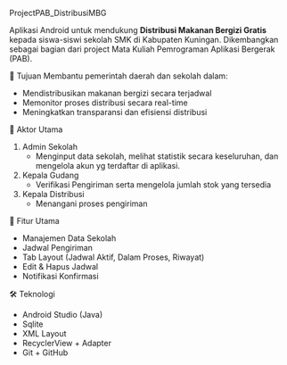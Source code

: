 ProjectPAB_DistribusiMBG

Aplikasi Android untuk mendukung **Distribusi Makanan Bergizi Gratis** kepada siswa-siswi sekolah SMK di Kabupaten Kuningan. Dikembangkan sebagai bagian dari project Mata Kuliah Pemrograman Aplikasi Bergerak (PAB).

🚀 Tujuan
Membantu pemerintah daerah dan sekolah dalam:
- Mendistribusikan makanan bergizi secara terjadwal
- Memonitor proses distribusi secara real-time
- Meningkatkan transparansi dan efisiensi distribusi

👤 Aktor Utama
1. Admin Sekolah
   - Menginput data sekolah, melihat statistik secara keseluruhan, dan mengelola akun yg terdaftar di aplikasi.  
2. Kepala Gudang
   - Verifikasi Pengiriman serta mengelola jumlah stok yang tersedia
3. Kepala Distribusi
   - Menangani proses pengiriman

📱 Fitur Utama
- Manajemen Data Sekolah
- Jadwal Pengiriman
- Tab Layout (Jadwal Aktif, Dalam Proses, Riwayat)
- Edit & Hapus Jadwal
- Notifikasi Konfirmasi


🛠️ Teknologi
- Android Studio (Java)
- Sqlite
- XML Layout
- RecyclerView + Adapter
- Git + GitHub

